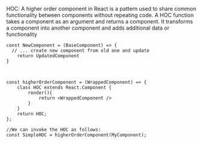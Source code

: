 HOC: A higher order component in React is a pattern used to share common functionality between
    components without repeating code.
    A HOC function takes a component as an argument  and returns a component. It transforms a component
    into another component and adds additional data or functionality

    const NewComponent = (BaseComponent) => {
      // ... create new component from old one and update
        return UpdatedComponent
    }



    const higherOrderComponent = (WrappedComponent) => {
        class HOC extends React.Component {
            render(){
                return <WrappedComponent />
            }
        }
        return HOC;
    };

    //We can invoke the HOC as follows:
    const SimpleHOC = higherOrderComponent(MyComponent);
